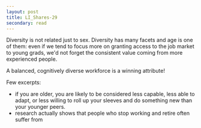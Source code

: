 ```yaml
---
layout: post
title: LI_Shares-29
secondary: read
---
```


Diversity is not related just to sex.
Diversity has many facets and age is one of them: even if we tend to focus more on granting access to the job market to young grads, we'd not forget the consistent value coming from more experienced people. 

A balanced, cognitively diverse workforce is a winning attribute!

Few excerpts:

- if you are older, you are likely to be considered less capable, less able to adapt, or less willing to roll up your sleeves and do something new than your younger peers.
- research actually shows that people who stop working and retire often suffer from
